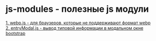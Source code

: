 # js-modules - полезные js модули

<a href="https://github.com/strannik-vka/js-modules/wiki/webp.js">1. webp.js - для браузеров, которые не поддерживают формат webp</a><br>
<a href="https://github.com/strannik-vka/js-modules/wiki/entryModal.js">2. entryModal.js - вывод типовой информации в модальном окне bootstrap</a>
